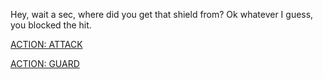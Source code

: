 Hey, wait a sec, where did you get that shield from? Ok whatever I guess, you blocked the hit. 

[ACTION: ATTACK](../act2/attack2-2.md)

[ACTION: GUARD](../act2/guard2-2.md)
